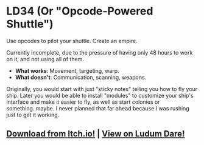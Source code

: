 # LD34 (Or "Opcode-Powered Shuttle")
Use opcodes to pilot your shuttle. Create an empire.

Currently incomplete, due to the pressure of having only 48 hours to work on it, and not using all of them.

- **What works**: Movement, targeting, warp.
- **What doesn't**: Communication, scanning, weapons.

Originally, you would start with just "sticky notes" telling you how to fly your ship. Later you would be
able to install "modules" to customize your ship's interface and make it easier to fly, as well as start
colonies or something..maybe. I never planned that far ahead because I was rushing just to get it working.

## [Download from Itch.io!](http://guard13007.itch.io/ld34) | [View on Ludum Dare!](http://ludumdare.com/compo/ludum-dare-34/?action=preview&uid=52323)
